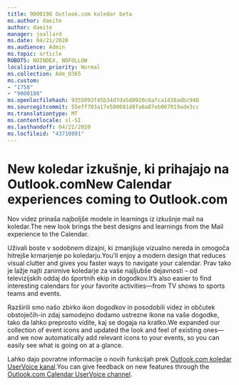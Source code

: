```yaml
---
title: 9000198 Outlook.com koledar beta
ms.author: daeite
author: daeite
manager: joallard
ms.date: 04/21/2020
ms.audience: Admin
ms.topic: article
ROBOTS: NOINDEX, NOFOLLOW
localization_priority: Normal
ms.collection: Adm_O365
ms.custom:
- "1758"
- "9000198"
ms.openlocfilehash: 9355093f45b34d7da5d0920c6afca1438adbc940
ms.sourcegitcommit: 55eff703a17e500681d8fa6a87eb067019ade3cc
ms.translationtype: MT
ms.contentlocale: sl-SI
ms.lasthandoff: 04/22/2020
ms.locfileid: "43710891"
---
```

# <a name="new-calendar-experiences-coming-to-outlookcom"></a><span data-ttu-id="9c71f-102">New koledar izkušnje, ki prihajajo na Outlook.com</span><span class="sxs-lookup"><span data-stu-id="9c71f-102">New Calendar experiences coming to Outlook.com</span></span>

<span data-ttu-id="9c71f-103">Nov videz prinaša najboljše modele in learnings iz izkušnje mail na koledar.</span><span class="sxs-lookup"><span data-stu-id="9c71f-103">The new look brings the best designs and learnings from the Mail experience to the Calendar.</span></span>

<span data-ttu-id="9c71f-104">Uživali boste v sodobnem dizajni, ki zmanjšuje vizualno nereda in omogoča hitrejše krmarjenje po koledarju.</span><span class="sxs-lookup"><span data-stu-id="9c71f-104">You’ll enjoy a modern design that reduces visual clutter and gives you faster ways to navigate your calendar.</span></span> <span data-ttu-id="9c71f-105">Prav tako je lažje najti zanimive koledarje za vaše najljubše dejavnosti – od televizijskih oddaj do športnih ekip in dogodkov.</span><span class="sxs-lookup"><span data-stu-id="9c71f-105">It’s also easier to find interesting calendars for your favorite activities—from TV shows to sports teams and events.</span></span>

<span data-ttu-id="9c71f-106">Razširili smo našo zbirko ikon dogodkov in posodobili videz in občutek obstoječih-in zdaj samodejno dodamo ustrezne ikone na vaše dogodke, tako da lahko preprosto vidite, kaj se dogaja na kratko.</span><span class="sxs-lookup"><span data-stu-id="9c71f-106">We expanded our collection of event icons and updated the look and feel of existing ones—and we now automatically add relevant icons to your events, so you can easily see what is going on at a glance.</span></span>

<span data-ttu-id="9c71f-107">Lahko dajo povratne informacije o novih funkcijah prek [Outlook.com koledar UserVoice kanal](https://go.microsoft.com/fwlink/?linkid=2103075).</span><span class="sxs-lookup"><span data-stu-id="9c71f-107">You can give feedback on new features through the [Outlook.com Calendar UserVoice channel](https://go.microsoft.com/fwlink/?linkid=2103075).</span></span>